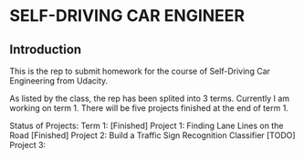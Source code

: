 # SELF-DRIVING CAR ENGINEER

## Introduction
This is the rep to submit homework for the course of Self-Driving Car Engineering from Udacity.

As listed by the class, the rep has been splited into 3 terms. Currently I am working on term 1. There will be five projects finished at the end of term 1.

Status of Projects:
Term 1:
[Finished] Project 1: Finding Lane Lines on the Road
[Finished] Project 2: Build a Traffic Sign Recognition Classifier
[TODO] Project 3: 
